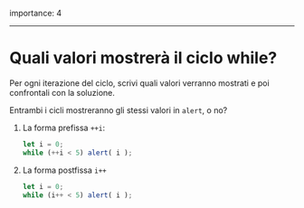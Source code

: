 importance: 4

---

# Quali valori mostrerà il ciclo while?

Per ogni iterazione del ciclo, scrivi quali valori verranno mostrati e poi confrontali con la soluzione.

Entrambi i cicli mostreranno gli stessi valori in `alert`, o no?

1. La forma prefissa `++i`:

    ```js
    let i = 0;
    while (++i < 5) alert( i );
    ```
2. La forma postfissa `i++`

    ```js
    let i = 0;
    while (i++ < 5) alert( i );
    ```
